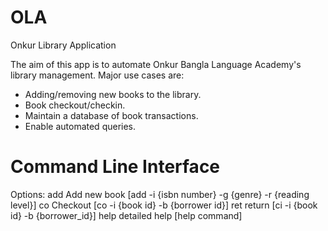 # OLA
Onkur Library Application

The aim of this app is to automate Onkur Bangla Language Academy's library management. Major use cases are:
- Adding/removing new books to the library.
- Book checkout/checkin.
- Maintain a database of book transactions.
- Enable automated queries.

# Command Line Interface

Options:
	add		Add new book 	[add -i {isbn number} -g {genre} -r {reading level}]
	co		Checkout 		[co -i {book id} -b {borrower id}]
	ret		return  		[ci -i {book id} -b {borrower_id}]
	help	detailed help	[help command]